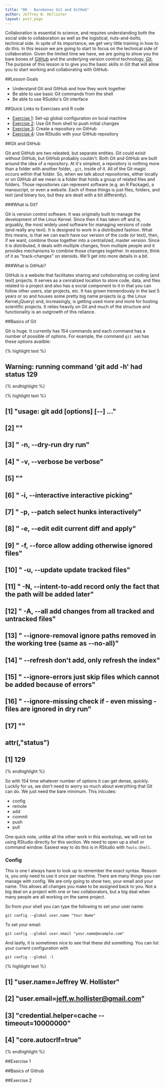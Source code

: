 ```yaml
---
title: "06 - Barebones Git and GitHub"
author: Jeffrey W. Hollister
layout: post_page
---
```




Collaboration is essential to science, and requires understanding both the social side to collaboration as well as the logistical, nuts-and-bolts, technical side.  In spite of its importance, we get very little training in how to do this.  In this lesson we are going to start to focus on the technical side of collaboration.  Given the limited time we have, we are going to show you the bare bones of [GitHub](https://github.com) and the underlying version control technology, [Git](https://git-scm.com/).  The purpose of this lesson is to give you the basic skills in Git that will allow you to start working and collaborating with GitHub. 

##Lesson Goals
- Understand Git and GitHub and how they work together
- Be able to use basic Git commands from the shell
- Be able to use RSutdio's Git interface

##Quick Links to Exercises and R code
- [Exercise 1](#exercise-1): Set-up global configuration on local machine
- [Exercise 2](#exercise-2): Use Git from shell to push initial changes
- [Exercise 3](#exercise-3): Create a repository on GitHub
- [Exercise 4](#exercise-4): Use RStudio with your GitHub repository

##Git and GitHub

Git and GitHub are two releated, but separate entities.  Git could exisit without GitHub, but GitHub probably couldn't.  Both Git and GitHub are built around the idea of a repository.  At it's simplest, a repository is nothing more than a folder with another folder, `.git`, inside of it.  All of the Git magic occurs within that folder.  So, when we talk about repositories, either locally or on GitHub all we mean is a folder that holds a group of related files and folders.  Those repositories can represent software (e.g. an R Package), a mansucript, or even a website.  Each of these things is just files, folders, and text (and binary too, but they are dealt with a bit differently).

###What is Git?

Git is version control software.  It was originally built to manage the development of the Linux Kernel.  Since then it has taken off and is, arguably, the most widely used software for managing versions of code (and really any text).  It is designed to work in a distributed fashion.  What this means, is that we can each have our version of the code (or text), then, if we want, combine those together into a centralized, master version.  Since it is distributed, it deals with multiple changes, from multiple people and it  provides mechanisms to combine those changes together.  In essence, think of it as "track-changes" on steroids.  We'll get into more details in a bit.

###What is GitHub?

GitHub is a website that facilitates sharing and colloborating on coding (and text) projects.  It serves as a cenralized location to store code, data, and files related to a project and also has a social component to it in that you can follow other users, star projects, etc.  It has grown tremendously in the last 5 years or so and houses some pretty big name projects (e.g. the Linux Kernel,jQuery) and, increasingly, is getting used more and more for hosting scientific projects.  It relies heavily on Git and much of the structure and functionality is an outgrowth of this reliance.

##Basics of Git

Git is huge.  It currently has 154 commands and each command has a number of possible of options.  For example, the command `git add` has these options availble:


{% highlight text %}
## Warning: running command 'git add -h' had status 129
{% endhighlight %}



{% highlight text %}
##  [1] "usage: git add [options] [--] <pathspec>..."                                          
##  [2] ""                                                                                     
##  [3] "    -n, --dry-run         dry run"                                                    
##  [4] "    -v, --verbose         be verbose"                                                 
##  [5] ""                                                                                     
##  [6] "    -i, --interactive     interactive picking"                                        
##  [7] "    -p, --patch           select hunks interactively"                                 
##  [8] "    -e, --edit            edit current diff and apply"                                
##  [9] "    -f, --force           allow adding otherwise ignored files"                       
## [10] "    -u, --update          update tracked files"                                       
## [11] "    -N, --intent-to-add   record only the fact that the path will be added later"     
## [12] "    -A, --all             add changes from all tracked and untracked files"           
## [13] "    --ignore-removal      ignore paths removed in the working tree (same as --no-all)"
## [14] "    --refresh             don't add, only refresh the index"                          
## [15] "    --ignore-errors       just skip files which cannot be added because of errors"    
## [16] "    --ignore-missing      check if - even missing - files are ignored in dry run"     
## [17] ""                                                                                     
## attr(,"status")
## [1] 129
{% endhighlight %}

So with 154 time whatever number of options it can get dense, quickly.  Luckily for us, we don't need to worry so much about everything that Git can do.  We just need the bare minimum.  This inlcudes:

  - config
  - remote
  - add
  - commit
  - push
  - pull
  
One quick note, unlike all the other work in this workshop, we will not be using RStudio directly for this section.  We need to open up a shell or command window.  Easiest way to do this is in RStudio with `Tools:Shell`.

### Config

This is one I always have to look up to remember the exact syntax.  Reason is, you only need to use it once per machine.  There are many things you can manage with config.  We are only going to show two, your email and your name.  This allows all changes you make to be assigned back to you.  Not a big deal on a project with one or two collaborators, but a big deal when many people are all working on the same project.

So from your shell you can type the following to set your user name:

```
git config --global user.name "Your Name"
```

To set your email:

```
git config --global user.email "your.name@example.com"
```
And lastly, it is sometimes nice to see that these did something.  You can list your current configuration with 

```
git config --global -l
```


{% highlight text %}
## [1] "user.name=Jeffrey W. Hollister"            
## [2] "user.email=jeff.w.hollister@gmail.com"     
## [3] "credential.helper=cache --timeout=10000000"
## [4] "core.autocrlf=true"
{% endhighlight %}

##Exercise 1

##Basics of Github

##Exercise 2

